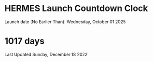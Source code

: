 # HERMES Launch Countdown Clock

Launch date (No Earlier Than): Wednesday, October 01 2025
# 1017 days

Last Updated Sunday, December 18 2022